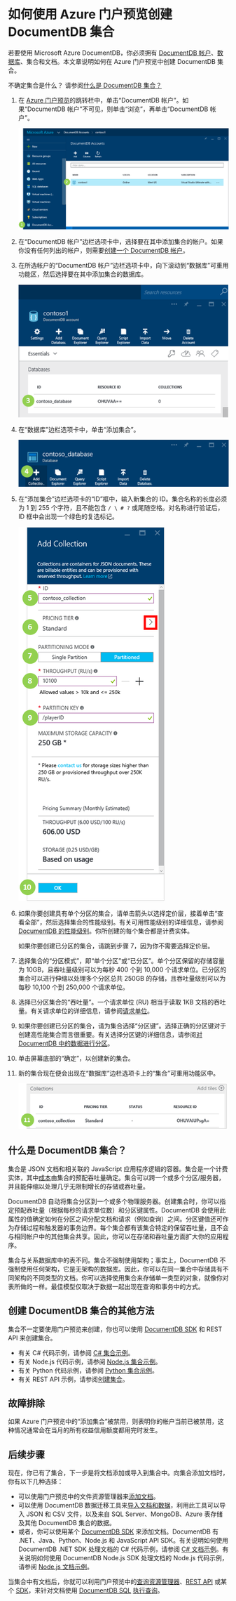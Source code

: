 <properties 
	pageTitle="创建 DocumentDB 数据库集合 | Azure" 
	description="了解如何使用在线服务门户预览为 Azure DocumentDB（基于云的 NoSQL 文档数据库）创建 JSON 文档集合。立即获取免费试用版。" 
	services="documentdb" 
	authors="mimig1" 
	manager="jhubbard" 
	editor="monicar" 
	documentationCenter=""/>

<tags 
	ms.service="documentdb" 
	ms.date="05/16/2016" 
	wacn.date="06/28/2016"/>

# 如何使用 Azure 门户预览创建 DocumentDB 集合

若要使用 Microsoft Azure DocumentDB，你必须拥有 [DocumentDB 帐户](/documentation/articles/documentdb-create-account)、[数据库](/documentation/articles/documentdb-create-database)、集合和文档。本文章说明如何在 Azure 门户预览中创建 DocumentDB 集合。

不确定集合是什么？ 请参阅[什么是 DocumentDB 集合？](#what-is-a-documentdb-collection)

1.  在 [Azure 门户预览](https://portal.azure.cn/)的跳转栏中，单击“DocumentDB 帐户”。如果“DocumentDB 帐户”不可见，则单击“浏览”，再单击“DocumentDB 帐户”。

    ![屏幕截图：突出显示跳转栏中的“DocumentDB 帐户”、“DocumentDB 帐户”边栏选项卡中的帐户以及“DocumentDB 帐户”边栏选项卡上的“数据库”可重用功能区中的数据库](./media/documentdb-create-collection/docdb-database-creation-1-2.png)

2.  在“DocumentDB 帐户”边栏选项卡中，选择要在其中添加集合的帐户。如果你没有任何列出的帐户，则需要[创建一个 DocumentDB 帐户](/documentation/articles/documentdb-create-account)。

3. 在所选帐户的“DocumentDB 帐户”边栏选项卡中，向下滚动到“数据库”可重用功能区，然后选择要在其中添加集合的数据库。

    ![屏幕截图：突出显示跳转栏中的“DocumentDB 帐户”、“DocumentDB 帐户”边栏选项卡中的帐户以及“DocumentDB 帐户”边栏选项卡上的“数据库”可重用功能区中的数据库](./media/documentdb-create-collection/docdb-database-creation-3.png)

4. 在“数据库”边栏选项卡中，单击“添加集合”。

	![屏幕截图：突出显示“数据库”边栏选项卡上的“添加集合”按钮、“添加集合”边栏选项卡上的设置以及“确定”按钮 — 用于 DocumentDB 的 Azure 门户预览 — 用于 NoSQL JSON 数据库的云端数据库创建程序](./media/documentdb-create-collection/docdb-collection-creation-4.png)

5. 在“添加集合”边栏选项卡的“ID”框中，输入新集合的 ID。集合名称的长度必须为 1 到 255 个字符，且不能包含 `/ \ # ?` 或尾随空格。对名称进行验证后，ID 框中会出现一个绿色的复选标记。

	![屏幕截图：突出显示“数据库”边栏选项卡上的“添加集合”按钮、“添加集合”边栏选项卡上的设置以及“确定”按钮 — 用于 DocumentDB 的 Azure 门户预览 — 用于 NoSQL JSON 数据库的云端数据库创建程序](./media/documentdb-create-collection/docdb-collection-creation-5-8.png)

6. 如果你要创建具有单个分区的集合，请单击箭头以选择定价层，接着单击“查看全部”，然后选择集合的性能级别。有关可用性能级别的详细信息，请参阅 [DocumentDB 的性能级别](/documentation/articles/documentdb-performance-levels)。你所创建的每个集合都是计费实体。

	如果你要创建已分区的集合，请跳到步骤 7，因为你不需要选择定价层。

7. 选择集合的“分区模式”，即“单个分区”或“已分区”。单个分区保留的存储容量为 10GB，且吞吐量级别可以为每秒 400 个到 10,000 个请求单位。已分区的集合可以进行伸缩以处理多个分区总共 250GB 的存储，且吞吐量级别可以为每秒 10,100 个到 250,000 个请求单位。

8. 选择已分区集合的“吞吐量”。一个请求单位 (RU) 相当于读取 1KB 文档的吞吐量。有关请求单位的详细信息，请参阅[请求单位](/documentation/articles/documentdb-request-units)。

9. 如果你要创建已分区的集合，请为集合选择“分区键”。选择正确的分区键对于创建高性能集合而言很重要。有关选择分区键的详细信息，请参阅[对 DocumentDB 中的数据进行分区](/documentation/articles/documentdb-partition-data)。

10. 单击屏幕底部的“确定”，以创建新的集合。

11. 新的集合现在便会出现在“数据库”边栏选项卡上的“集合”可重用功能区中。
 
	![屏幕截图：数据库边栏选项卡中的新集合 — 用于 DocumentDB 的 Azure 门户预览 — 用于 NoSQL JSON 数据库的云端数据库创建程序](./media/documentdb-create-collection/docdb-collection-creation-9.png)

## 什么是 DocumentDB 集合？ 

集合是 JSON 文档和相关联的 JavaScript 应用程序逻辑的容器。集合是一个计费实体，其中[成本](/documentation/articles/documentdb-performance-levels)由集合的预配吞吐量确定。集合可以跨一个或多个分区/服务器，并且能伸缩以处理几乎无限制增长的存储或吞吐量。

DocumentDB 自动将集合分区到一个或多个物理服务器。创建集合时，你可以指定预配吞吐量（根据每秒的请求单位数）和分区键属性。DocumentDB 会使用此属性的值确定如何在分区之间分配文档和请求（例如查询）之间。分区键值还可作为存储过程和触发器的事务边界。每个集合都有该集合特定的保留吞吐量，且不会与相同帐户中的其他集合共享。因此，你可以在存储和吞吐量方面扩大你的应用程序。

集合与关系数据库中的表不同。集合不强制使用架构；事实上，DocumentDB 不强制使用任何架构，它是无架构的数据库。因此，你可以在同一集合中存储具有不同架构的不同类型的文档。你可以选择使用集合来存储单一类型的对象，就像你对表所做的一样。最佳模型仅取决于数据一起出现在查询和事务中的方式。

## 创建 DocumentDB 集合的其他方法

集合不一定要使用门户预览来创建，你也可以使用 [DocumentDB SDK](/documentation/articles/documentdb-sdk-dotnet) 和 REST API 来创建集合。

- 有关 C# 代码示例，请参阅 [C# 集合示例](/documentation/articles/documentdb-dotnet-samples#collection-examples)。 
- 有关 Node.js 代码示例，请参阅 [Node.js 集合示例](/documentation/articles/documentdb-nodejs-samples#collection-examples)。
- 有关 Python 代码示例，请参阅 [Python 集合示例](/documentation/articles/documentdb-python-samples#collection-examples)。
- 有关 REST API 示例，请参阅[创建集合](https://msdn.microsoft.com/library/azure/mt489078.aspx)。

## 故障排除

如果 Azure 门户预览中的“添加集合”被禁用，则表明你的帐户当前已被禁用，这种情况通常会在当月的所有权益信用额度都用完时发生。

## 后续步骤

现在，你已有了集合，下一步是将文档添加或导入到集合中。向集合添加文档时，你有以下几种选择：

- 可以使用门户预览中的文件资源管理器来[添加文档](/documentation/articles/documentdb-view-json-document-explorer)。
- 可以使用 DocumentDB 数据迁移工具来[导入文档和数据](/documentation/articles/documentdb-import-data)，利用此工具可以导入 JSON 和 CSV 文件，以及来自 SQL Server、MongoDB、Azure 表存储及其他 DocumentDB 集合的数据。 
- 或者，你可以使用某个 [DocumentDB SDK](/documentation/articles/documentdb-sdk-dotnet) 来添加文档。DocumentDB 有 .NET、Java、Python、Node.js 和 JavaScript API SDK。有关说明如何使用 DocumentDB .NET SDK 处理文档的 C# 代码示例，请参阅 [C# 文档示例](/documentation/articles/documentdb-dotnet-samples#document-examples)。有关说明如何使用 DocumentDB Node.js SDK 处理文档的 Node.js 代码示例，请参阅 [Node.js 文档示例](/documentation/articles/documentdb-nodejs-samples#document-examples)。

当集合中有文档后，你就可以利用门户预览中的[查询资源管理器](/documentation/articles/documentdb-query-collections-query-explorer)、[REST API](https://msdn.microsoft.com/library/azure/dn781481.aspx) 或某个 [SDK](/documentation/articles/documentdb-sdk-dotnet)，来针对文档使用 [DocumentDB SQL](/documentation/articles/documentdb-sql-query) [执行查询](/documentation/articles/documentdb-sql-query#executing-queries)。

<!---HONumber=Mooncake_0627_2016-->